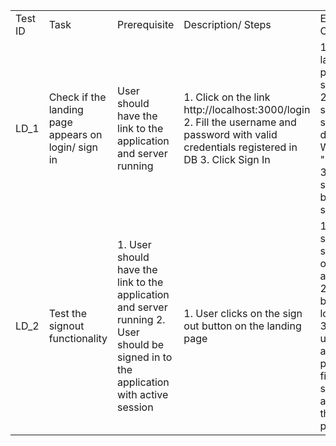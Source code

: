 | | | | | | |
|-|-|-|-|-|-|
|Test ID|Task|Prerequisite|Description/ Steps|Expected Output|Result- Pass/Fail|
|LD_1|Check if the landing page appears on login/ sign in|User should have the link to the application and server running|1. Click on the link http://localhost:3000/login 2. Fill the username and password with valid credentials registered in DB 3. Click Sign In|1. The landing page should load  2. The screen should display Welcome + "Username" 3. There should be a button to sign out|Pass|
|LD_2|Test the signout functionality|1. User should have the link to the application and server running 2. User should be signed in to the application with active session|1. User clicks on the sign out button on the landing page|1. The user should be signed out of the application 2. Redirect back to the login screen 3. Blank username and password fields should appear on the login page.|Pass|
